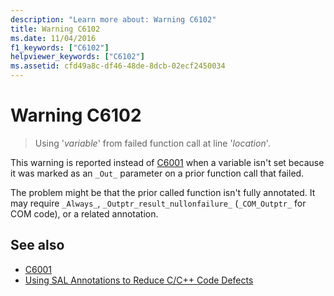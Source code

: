 ```yaml
---
description: "Learn more about: Warning C6102"
title: Warning C6102
ms.date: 11/04/2016
f1_keywords: ["C6102"]
helpviewer_keywords: ["C6102"]
ms.assetid: cfd49a8c-df46-48de-8dcb-02ecf2450034
---
```

# Warning C6102

> Using '*variable*' from failed function call at line '*location*'.

This warning is reported instead of [C6001](../code-quality/c6001.md) when a variable isn't set because it was marked as an `_Out_` parameter on a prior function call that failed.

The problem might be that the prior called function isn't fully annotated. It may require `_Always_`, `_Outptr_result_nullonfailure_` (`_COM_Outptr_` for COM code), or a related annotation.

## See also

- [C6001](../code-quality/c6001.md)
- [Using SAL Annotations to Reduce C/C++ Code Defects](../code-quality/using-sal-annotations-to-reduce-c-cpp-code-defects.md)
